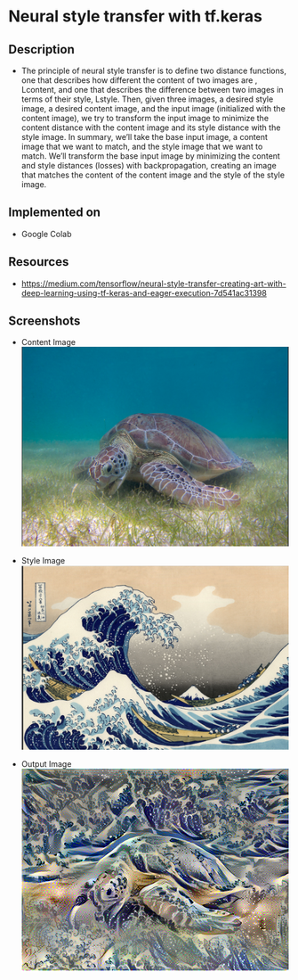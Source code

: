 # Neural style transfer with tf.keras

## Description
- The principle of neural style transfer is to define two distance functions, one that describes how different the content of two images are , Lcontent, and one that describes the difference between two images in terms of their style, Lstyle. Then, given three images, a desired style image, a desired content image, and the input image (initialized with the content image), we try to transform the input image to minimize the content distance with the content image and its style distance with the style image. In summary, we’ll take the base input image, a content image that we want to match, and the style image that we want to match. We’ll transform the base input image by minimizing the content and style distances (losses) with backpropagation, creating an image that matches the content of the content image and the style of the style image. 

## Implemented on
- Google Colab

## Resources
- https://medium.com/tensorflow/neural-style-transfer-creating-art-with-deep-learning-using-tf-keras-and-eager-execution-7d541ac31398

## Screenshots
- Content Image
![CLI-Content](https://github.com/111903050/Neural-Style-Transfer/blob/main/Images/turtle.png)

- Style Image
![CLI-Style](https://github.com/111903050/Neural-Style-Transfer/blob/main/Images/ocean.png)

- Output Image
![CLI-Output](https://github.com/111903050/Neural-Style-Transfer/blob/main/Images/output.png)

